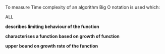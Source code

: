 To measure Time complexity of an algorithm Big O notation is used which:

ALL

**describes limiting behaviour of the function**

**characterises a function based on growth of function**

**upper bound on growth rate of the function**

